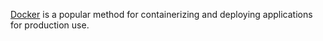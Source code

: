 [Docker](https://www.docker.com/) is a popular method for containerizing and deploying
applications for production use.
